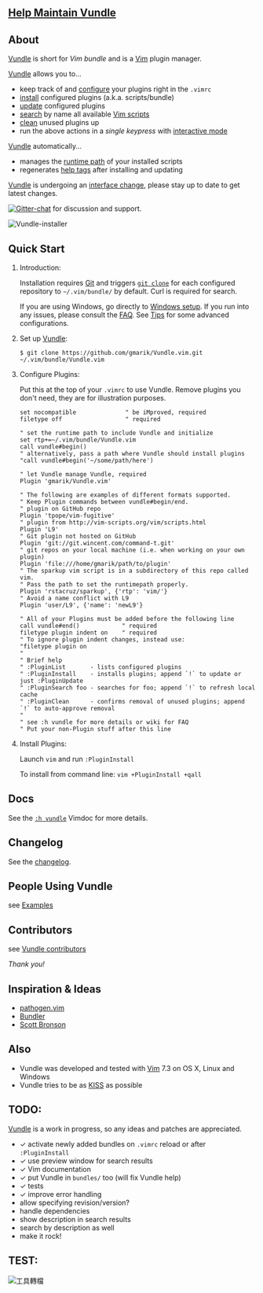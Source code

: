 ## [Help Maintain Vundle](https://github.com/gmarik/Vundle.vim/issues/383)

## About

[Vundle] is short for _Vim bundle_ and is a [Vim] plugin manager.

[Vundle] allows you to...

* keep track of and [configure] your plugins right in the `.vimrc`
* [install] configured plugins (a.k.a. scripts/bundle)
* [update] configured plugins
* [search] by name all available [Vim scripts]
* [clean] unused plugins up
* run the above actions in a *single keypress* with [interactive mode]

[Vundle] automatically...

* manages the [runtime path] of your installed scripts
* regenerates [help tags] after installing and updating

[Vundle] is undergoing an [interface change], please stay up to date to get latest changes.

[![Gitter-chat](https://badges.gitter.im/gmarik/Vundle.vim.png)](https://gitter.im/gmarik/Vundle.vim) for discussion and support.

![Vundle-installer](http://i.imgur.com/Rueh7Cc.png)

## Quick Start

1. Introduction:

   Installation requires [Git] and triggers [`git clone`] for each configured repository to `~/.vim/bundle/` by default.
   Curl is required for search.

   If you are using Windows, go directly to [Windows setup]. If you run into any issues, please consult the [FAQ].
   See [Tips] for some advanced configurations.

2. Set up [Vundle]:

   `$ git clone https://github.com/gmarik/Vundle.vim.git ~/.vim/bundle/Vundle.vim`

3. Configure Plugins:

   Put this at the top of your `.vimrc` to use Vundle. Remove plugins you don't need, they are for illustration purposes.

   ```vim
   set nocompatible              " be iMproved, required
   filetype off                  " required

   " set the runtime path to include Vundle and initialize
   set rtp+=~/.vim/bundle/Vundle.vim
   call vundle#begin()
   " alternatively, pass a path where Vundle should install plugins
   "call vundle#begin('~/some/path/here')

   " let Vundle manage Vundle, required
   Plugin 'gmarik/Vundle.vim'

   " The following are examples of different formats supported.
   " Keep Plugin commands between vundle#begin/end.
   " plugin on GitHub repo
   Plugin 'tpope/vim-fugitive'
   " plugin from http://vim-scripts.org/vim/scripts.html
   Plugin 'L9'
   " Git plugin not hosted on GitHub
   Plugin 'git://git.wincent.com/command-t.git'
   " git repos on your local machine (i.e. when working on your own plugin)
   Plugin 'file:///home/gmarik/path/to/plugin'
   " The sparkup vim script is in a subdirectory of this repo called vim.
   " Pass the path to set the runtimepath properly.
   Plugin 'rstacruz/sparkup', {'rtp': 'vim/'}
   " Avoid a name conflict with L9
   Plugin 'user/L9', {'name': 'newL9'}

   " All of your Plugins must be added before the following line
   call vundle#end()            " required
   filetype plugin indent on    " required
   " To ignore plugin indent changes, instead use:
   "filetype plugin on
   "
   " Brief help
   " :PluginList       - lists configured plugins
   " :PluginInstall    - installs plugins; append `!` to update or just :PluginUpdate
   " :PluginSearch foo - searches for foo; append `!` to refresh local cache
   " :PluginClean      - confirms removal of unused plugins; append `!` to auto-approve removal
   "
   " see :h vundle for more details or wiki for FAQ
   " Put your non-Plugin stuff after this line
   ```

4. Install Plugins:

   Launch `vim` and run `:PluginInstall`

   To install from command line: `vim +PluginInstall +qall`

## Docs

See the [`:h vundle`](https://github.com/gmarik/Vundle.vim/blob/master/doc/vundle.txt) Vimdoc for more details.

## Changelog

See the [changelog](https://github.com/gmarik/Vundle.vim/blob/master/changelog.md).

## People Using Vundle

see [Examples](https://github.com/gmarik/Vundle.vim/wiki/Examples)

## Contributors

see [Vundle contributors](https://github.com/gmarik/Vundle.vim/graphs/contributors)

*Thank you!*

## Inspiration & Ideas

* [pathogen.vim](http://github.com/tpope/vim-pathogen/)
* [Bundler](https://github.com/bundler/bundler)
* [Scott Bronson](http://github.com/bronson)

## Also

* Vundle was developed and tested with [Vim] 7.3 on OS X, Linux and Windows
* Vundle tries to be as [KISS](http://en.wikipedia.org/wiki/KISS_principle) as possible

## TODO:
[Vundle] is a work in progress, so any ideas and patches are appreciated.

* ✓ activate newly added bundles on `.vimrc` reload or after `:PluginInstall`
* ✓ use preview window for search results
* ✓ Vim documentation
* ✓ put Vundle in `bundles/` too (will fix Vundle help)
* ✓ tests
* ✓ improve error handling
* allow specifying revision/version?
* handle dependencies
* show description in search results
* search by description as well
* make it rock!

[Vundle]:http://github.com/gmarik/Vundle.vim
[Windows setup]:https://github.com/gmarik/Vundle.vim/wiki/Vundle-for-Windows
[FAQ]:https://github.com/gmarik/Vundle.vim/wiki
[Tips]:https://github.com/gmarik/Vundle.vim/wiki/Tips-and-Tricks
[Vim]:http://www.vim.org
[Git]:http://git-scm.com
[`git clone`]:http://gitref.org/creating/#clone

[Vim scripts]:http://vim-scripts.org/vim/scripts.html
[help tags]:http://vimdoc.sourceforge.net/htmldoc/helphelp.html#:helptags
[runtime path]:http://vimdoc.sourceforge.net/htmldoc/options.html#%27runtimepath%27

[configure]:https://github.com/gmarik/Vundle.vim/blob/v0.10.2/doc/vundle.txt#L126-L233
[install]:https://github.com/gmarik/Vundle.vim/blob/v0.10.2/doc/vundle.txt#L234-L254
[update]:https://github.com/gmarik/Vundle.vim/blob/v0.10.2/doc/vundle.txt#L255-L265
[search]:https://github.com/gmarik/Vundle.vim/blob/v0.10.2/doc/vundle.txt#L266-L295
[clean]:https://github.com/gmarik/Vundle.vim/blob/v0.10.2/doc/vundle.txt#L303-L318
[interactive mode]:https://github.com/gmarik/Vundle.vim/blob/v0.10.2/doc/vundle.txt#L319-L360
[interface change]:https://github.com/gmarik/Vundle.vim/blob/v0.10.2/doc/vundle.txt#L372-L396

## TEST:
![工具轉檔](https://drive.usercontent.google.com/download?id=1k3YMGxEGbFyALJrxYakNPQGGudKjgmk7)
